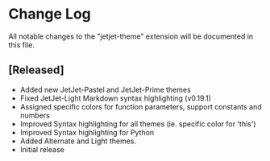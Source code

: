 # Change Log
All notable changes to the "jetjet-theme" extension will be documented in this file.


## [Released]
- Added new JetJet-Pastel and JetJet-Prime themes
- Fixed JetJet-Light Markdown syntax highlighting (v0.19.1)
- Assigned specific colors for function parameters, support constants and numbers
- Improved Syntax highlighting for all themes (ie. specific color for 'this')
- Improved Syntax highlighting for Python
- Added Alternate and Light themes.
- Initial release
